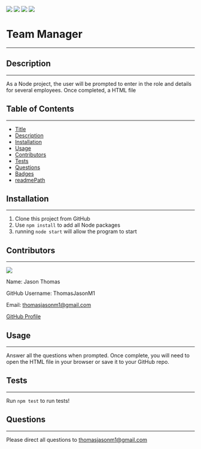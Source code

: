 
![](https://img.shields.io/badge/node.js%20-brightgreen.svg)
![](https://img.shields.io/badge/javascript%20-blue.svg)
![](https://img.shields.io/badge/html%20-orange.svg)
![](https://img.shields.io/badge/npm%20-red.svg)

# Team Manager
___

## Description
___
As a Node project, the user will be prompted to enter in the role and details for several employees. Once completed, a HTML file 

## Table of Contents
___
* [Title](#title)
* [Description](#description)
* [Installation](#installation)
* [Usage](#usage)
* [Contributors](#contributors)
* [Tests](#tests)
* [Questions](#questions)
* [Badges](#badges)
* [readmePath](#readmepath)


## Installation
___
1. Clone this project from GitHub
1. Use `npm install` to add all Node packages
1. running `node start` will allow the program to start



## Contributors
___
![](https://avatars2.githubusercontent.com/u/17397715?v=4&size=100)

Name: Jason Thomas

GitHub Username: ThomasJasonM1

Email: thomasjasonm1@gmail.com

[GitHub Profile](https://github.com/ThomasJasonM1)

## Usage
___
Answer all the questions when prompted. Once complete, you will need to open the HTML file in your browser or save it to your GitHub repo.

## Tests
___
Run `npm test` to run tests!


## Questions
___
Please direct all questions to thomasjasonm1@gmail.com
